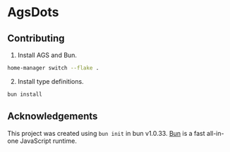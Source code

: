 # AgsDots

## Contributing

1. Install AGS and Bun.

```bash
home-manager switch --flake .
``````

2. Install type definitions.

```bash
bun install
```

## Acknowledgements

This project was created using `bun init` in bun v1.0.33. [Bun](https://bun.sh) is a fast all-in-one JavaScript runtime.
